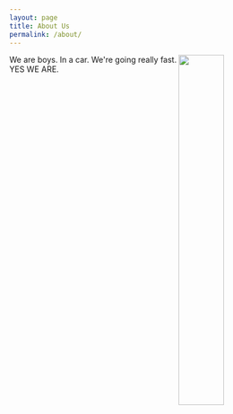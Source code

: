 ```yaml
---
layout: page
title: About Us
permalink: /about/
---
```



<img style="float: right" src="https://farm8.staticflickr.com/7571/16243507716_cd62dd2030.jpg" height="40%" width="40%">

We are boys. In a car. We're going really fast. YES WE ARE.

